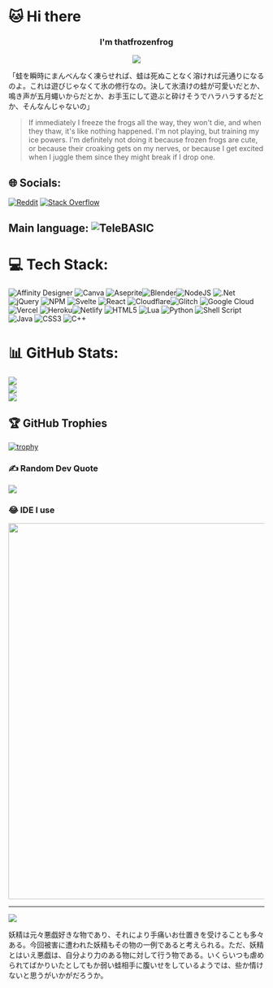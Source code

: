 # 🐱 Hi there
<h3 align="center">I'm thatfrozenfrog</h3>
<p align="center">
  <img src="https://moe-counter.glitch.me/get/@fnchips?theme=asoul">
</p>
「蛙を瞬時にまんべんなく凍らせれば、蛙は死ぬことなく溶ければ元通りになるのよ。これは遊びじゃなくて氷の修行なの。決して氷漬けの蛙が可愛いだとか、鳴き声が五月蠅いからだとか、お手玉にして遊ぶと砕けそうでハラハラするだとか、そんなんじゃないの」

> If immediately I freeze the frogs all the way, they won't die, and when they thaw, it's like nothing happened. I'm not playing, but training my ice powers. I'm definitely not doing it because frozen frogs are cute, or because their croaking gets on my nerves, or because I get excited when I juggle them since they might break if I drop one.

## 🌐 Socials:
[![Reddit](https://img.shields.io/badge/Reddit-%23FF4500.svg?logo=Reddit&logoColor=white)](https://reddit.com/user/Decimatorgg) [![Stack Overflow](https://img.shields.io/badge/-Stackoverflow-FE7A16?logo=stack-overflow&logoColor=white)](https://stackoverflow.com/users/18567702) 

## Main language: ![TeleBASIC](https://raw.githubusercontent.com/telehack-foundation/.github/main/profile/svg/telebasic.svg)
# 💻 Tech Stack:
![Affinity Designer](https://img.shields.io/badge/affinitydesginer-%231B72BE.svg?style=for-the-badge&logo=affinity-designer&logoColor=white) ![Canva](https://img.shields.io/badge/Canva-%2300C4CC.svg?style=for-the-badge&logo=Canva&logoColor=white) ![Aseprite](https://img.shields.io/badge/Aseprite-FFFFFF?style=for-the-badge&logo=Aseprite&logoColor=#7D929E)![Blender](https://img.shields.io/badge/blender-%23F5792A.svg?style=for-the-badge&logo=blender&logoColor=white)![NodeJS](https://img.shields.io/badge/node.js-6DA55F?style=for-the-badge&logo=node.js&logoColor=white) ![.Net](https://img.shields.io/badge/.NET-5C2D91?style=for-the-badge&logo=.net&logoColor=white)![jQuery](https://img.shields.io/badge/jquery-%230769AD.svg?style=for-the-badge&logo=jquery&logoColor=white) ![NPM](https://img.shields.io/badge/NPM-%23000000.svg?style=for-the-badge&logo=npm&logoColor=white) ![Svelte](https://img.shields.io/badge/svelte-%23f1413d.svg?style=for-the-badge&logo=svelte&logoColor=white) ![React](https://img.shields.io/badge/react-%2320232a.svg?style=for-the-badge&logo=react&logoColor=%2361DAFB) ![Cloudflare](https://img.shields.io/badge/Cloudflare-F38020?style=for-the-badge&logo=Cloudflare&logoColor=white)![Glitch](https://img.shields.io/badge/glitch-%233333FF.svg?style=for-the-badge&logo=glitch&logoColor=white) ![Google Cloud](https://img.shields.io/badge/Google%20Cloud-%234285F4.svg?style=for-the-badge&logo=google-cloud&logoColor=white)![Vercel](https://img.shields.io/badge/vercel-%23000000.svg?style=for-the-badge&logo=vercel&logoColor=white) ![Heroku](https://img.shields.io/badge/heroku-%23430098.svg?style=for-the-badge&logo=heroku&logoColor=white)![Netlify](https://img.shields.io/badge/netlify-%23000000.svg?style=for-the-badge&logo=netlify&logoColor=#00C7B7) ![HTML5](https://img.shields.io/badge/html5-%23E34F26.svg?style=for-the-badge&logo=html5&logoColor=white) ![Lua](https://img.shields.io/badge/lua-%232C2D72.svg?style=for-the-badge&logo=lua&logoColor=white) ![Python](https://img.shields.io/badge/python-3670A0?style=for-the-badge&logo=python&logoColor=ffdd54) ![Shell Script](https://img.shields.io/badge/shell_script-%23121011.svg?style=for-the-badge&logo=gnu-bash&logoColor=white) ![Java](https://img.shields.io/badge/java-%23ED8B00.svg?style=for-the-badge&logo=java&logoColor=white) ![CSS3](https://img.shields.io/badge/css3-%231572B6.svg?style=for-the-badge&logo=css3&logoColor=white) ![C++](https://img.shields.io/badge/c++-%2300599C.svg?style=for-the-badge&logo=c%2B%2B&logoColor=white) 

# 📊 GitHub Stats:
![](https://github-readme-stats.vercel.app/api?username=fnchips&theme=ambient_gradient&hide_border=false&include_all_commits=true&count_private=true)<br/>
![](https://github-readme-streak-stats.herokuapp.com/?user=fnchips&theme=ambient_gradient&hide_border=false)<br/>
![](https://github-readme-stats.vercel.app/api/top-langs/?username=fnchips&theme=ambient_gradient&hide_border=false&include_all_commits=true&count_private=true&layout=compact)

## 🏆 GitHub Trophies
[![trophy](https://github-profile-trophy.vercel.app/?username=fnchips)](https://github.com/fnchips/github-profile-trophy)

### ✍️ Random Dev Quote
![](https://quotes-github-readme.vercel.app/api?type=vetical&theme=radical)

### 😂 IDE I use
<img src="https://imgs.xkcd.com/comics/real_programmers.png" width="740px"/>

---
[![](https://visitcount.itsvg.in/api?id=fnchips&icon=0&color=0)](https://visitcount.itsvg.in)

妖精は元々悪戯好きな物であり、それにより手痛いお仕置きを受けることも多々ある。今回被害に遭われた妖精もその物の一例であると考えられる。ただ、妖精とはいえ悪戯は、自分より力のある物に対して行う物である。いくらいつも虐められてばかりいたとしてもか弱い蛙相手に腹いせをしているようでは、些か情けないと思うがいかがだろうか。
